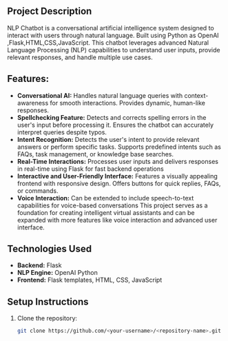 ## Project Description
NLP Chatbot is a conversational artificial intelligence system designed to interact with users through natural language. Built using Python as OpenAI ,Flask,HTML,CSS,JavaScript. This chatbot leverages advanced Natural Language Processing (NLP) capabilities to understand user inputs, provide relevant responses, and handle multiple use cases.

## Features:
- **Conversational AI:**
Handles natural language queries with context-awareness for smooth interactions.
Provides dynamic, human-like responses.
- **Spellchecking Feature:**
Detects and corrects spelling errors in the user's input before processing it.
Ensures the chatbot can accurately interpret queries despite typos.
- **Intent Recognition:**
Detects the user's intent to provide relevant answers or perform specific tasks.
Supports predefined intents such as FAQs, task management, or knowledge base searches.
- **Real-Time Interactions:**
Processes user inputs and delivers responses in real-time using Flask for fast backend operations
- **Interactive and User-Friendly Interface:**
Features a visually appealing frontend with responsive design.
Offers buttons for quick replies, FAQs, or commands.
- **Voice Interaction:**
Can be extended to include speech-to-text capabilities for voice-based conversations
This project serves as a foundation for creating intelligent virtual assistants and can be expanded with more features like voice interaction and advanced user interface.
## Technologies Used
- **Backend:** Flask
- **NLP Engine:** OpenAI Python
- **Frontend:** Flask templates, HTML, CSS, JavaScript

## Setup Instructions
1. Clone the repository:
   ```bash
   git clone https://github.com/<your-username>/<repository-name>.git

